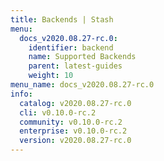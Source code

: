 ```yaml
---
title: Backends | Stash
menu:
  docs_v2020.08.27-rc.0:
    identifier: backend
    name: Supported Backends
    parent: latest-guides
    weight: 10
menu_name: docs_v2020.08.27-rc.0
info:
  catalog: v2020.08.27-rc.0
  cli: v0.10.0-rc.2
  community: v0.10.0-rc.2
  enterprise: v0.10.0-rc.2
  version: v2020.08.27-rc.0
---
```


